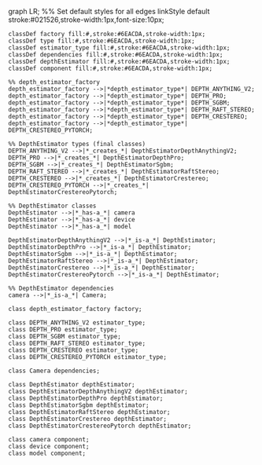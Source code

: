graph LR;
    %% Set default styles for all edges
    linkStyle default stroke:#021526,stroke-width:1px,font-size:10px;

    classDef factory fill:#,stroke:#6EACDA,stroke-width:1px;
    classDef type fill:#,stroke:#6EACDA,stroke-width:1px;
    classDef estimator_type fill:#,stroke:#6EACDA,stroke-width:1px;
    classDef dependencies fill:#,stroke:#6EACDA,stroke-width:1px;
    classDef depthEstimator fill:#,stroke:#6EACDA,stroke-width:1px;
    classDef component fill:#,stroke:#6EACDA,stroke-width:1px;    

    %% depth_estimator_factory
    depth_estimator_factory -->|*depth_estimator_type*| DEPTH_ANYTHING_V2;
    depth_estimator_factory -->|*depth_estimator_type*| DEPTH_PRO;
    depth_estimator_factory -->|*depth_estimator_type*| DEPTH_SGBM;
    depth_estimator_factory -->|*depth_estimator_type*| DEPTH_RAFT_STEREO;
    depth_estimator_factory -->|*depth_estimator_type*| DEPTH_CRESTEREO;    
    depth_estimator_factory -->|*depth_estimator_type*| DEPTH_CRESTEREO_PYTORCH;    

    %% DepthEstimator types (final classes)
    DEPTH_ANYTHING_V2 -->|*_creates_*| DepthEstimatorDepthAnythingV2;
    DEPTH_PRO -->|*_creates_*| DepthEstimatorDepthPro;
    DEPTH_SGBM -->|*_creates_*| DepthEstimatorSgbm;
    DEPTH_RAFT_STEREO -->|*_creates_*| DepthEstimatorRaftStereo;
    DEPTH_CRESTEREO -->|*_creates_*| DepthEstimatorCrestereo;  
    DEPTH_CRESTEREO_PYTORCH -->|*_creates_*| DepthEstimatorCrestereoPytorch;            

    %% DepthEstimator classes
    DepthEstimator -->|*_has-a_*| camera
    DepthEstimator -->|*_has-a_*| device
    DepthEstimator -->|*_has-a_*| model        

    DepthEstimatorDepthAnythingV2 -->|*_is-a_*| DepthEstimator;
    DepthEstimatorDepthPro -->|*_is-a_*| DepthEstimator;
    DepthEstimatorSgbm -->|*_is-a_*| DepthEstimator;
    DepthEstimatorRaftStereo -->|*_is-a_*| DepthEstimator;
    DepthEstimatorCrestereo -->|*_is-a_*| DepthEstimator;
    DepthEstimatorCrestereoPytorch -->|*_is-a_*| DepthEstimator;

    %% DepthEstimator dependencies
    camera -->|*_is-a_*| Camera;

    class depth_estimator_factory factory;

    class DEPTH_ANYTHING_V2 estimator_type;
    class DEPTH_PRO estimator_type;
    class DEPTH_SGBM estimator_type;
    class DEPTH_RAFT_STEREO estimator_type;
    class DEPTH_CRESTEREO estimator_type;            
    class DEPTH_CRESTEREO_PYTORCH estimator_type;   

    class Camera dependencies;

    class DepthEstimator depthEstimator;
    class DepthEstimatorDepthAnythingV2 depthEstimator;
    class DepthEstimatorDepthPro depthEstimator;
    class DepthEstimatorSgbm depthEstimator;
    class DepthEstimatorRaftStereo depthEstimator;
    class DepthEstimatorCrestereo depthEstimator;
    class DepthEstimatorCrestereoPytorch depthEstimator;  

    class camera component;
    class device component;
    class model component;  